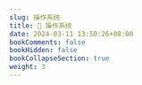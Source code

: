 ```yaml
---
slug: 操作系统
title: 💼 操作系统
date: 2024-03-11 13:50:26+08:00
bookComments: false
bookHidden: false
bookCollapseSection: true
weight: 3
---
```

